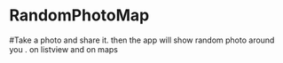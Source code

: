 # RandomPhotoMap
#Take a photo and share it. then the app will show random photo around you . on listview and on maps
